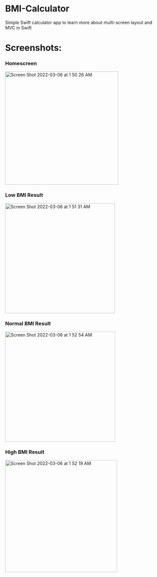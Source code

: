 # BMI-Calculator
Simple Swift calculator app to learn more about multi-screen layout and MVC in Swift

# Screenshots:

### Homescreen
<img width="364" alt="Screen Shot 2022-03-06 at 1 50 26 AM" src="https://user-images.githubusercontent.com/58461444/156918010-d7f333ce-bf9d-469a-9528-dbe7a26b3959.png">

### Low BMI Result
<img width="353" alt="Screen Shot 2022-03-06 at 1 51 31 AM" src="https://user-images.githubusercontent.com/58461444/156918040-e874959e-3a66-4cfa-907a-4863a62c3d37.png">

### Normal BMI Result
<img width="354" alt="Screen Shot 2022-03-06 at 1 52 54 AM" src="https://user-images.githubusercontent.com/58461444/156918078-c19206cd-2ef2-42a8-8051-9d27a9f2f99f.png">


### High BMI Result
<img width="360" alt="Screen Shot 2022-03-06 at 1 52 19 AM" src="https://user-images.githubusercontent.com/58461444/156918061-e0b3ff5e-73df-499b-8b3f-a01205437a2f.png">
